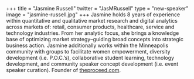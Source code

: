 +++
title = "Jasmine Russell"
twitter = "JasMRussell"
type = "new-speaker"
image = "jasmine-russell.jpg"
+++
Jasmine holds 8 years of experience within quantitative and qualitative market research and digital analytics across markets of: retail, consumer products, healthcare, service and technology industries. From her analytic focus, she brings a knowledge base of optimizing market strategy–guiding broad concepts into strategic business action. Jasmine additionally works within the Minneapolis community with groups to facilitate women empowerment, diversity development (i.e. P.O.C.’s), collaborative student learning, technology development, and community speaker concept development (i.e. event speaker curation). Founder of [theproceed.com](http://www.theproceed.com/).